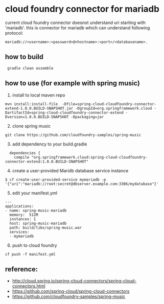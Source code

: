 # cloud foundry connector for mariadb
current cloud foundry connector doesnot understand uri starting with 'mariadb'. 
this is connector for mariadb which can understand following protocol:
```
mariadb://<username>:<password>@<hostname>:<port>/<databasename>.
```

## how to build
```
 gradle clean assemble
```
## how to use (for example with spring music)

1. install to local maven repo
```
mvn install:install-file  -Dfile=spring-cloud-cloudfoundry-connector-extend-1.0.0.BUILD-SNAPSHOT.jar -DgroupId=org.springframework.cloud -DartifactId=spring-cloud-cloudfoundry-connector-extend -Dversion=1.0.0.BUILD-SNAPSHOT -Dpackaging=jar
```
2. clone spring music
```
git clone https://github.com/cloudfoundry-samples/spring-music
```
3. add dependency to your build.gradle
```
  dependencies {
    compile "org.springframework.cloud:spring-cloud-cloudfoundry-connector-extend:1.0.0.BUILD-SNAPSHOT"
```
4. create a user-provided Maridb database service instance
```
$ cf create-user-provided-service mymariadb -p '{"uri":"mariadb://root:secret@dbserver.example.com:3306/mydatabase"}'
```

5. edit your manifest.yml
```
---
applications:
- name: spring-music-mariadb
  memory:  512M
  instances: 1
  host: spring-music-mariadb
  path: build/libs/spring-music.war
  services:
  - mymariadb

```

6. push to cloud foundry
```
cf push -f manifest.yml
```


## reference:
* http://cloud.spring.io/spring-cloud-connectors/spring-cloud-connectors.html
* https://github.com/spring-cloud/spring-cloud-connectors
* https://github.com/cloudfoundry-samples/spring-music
